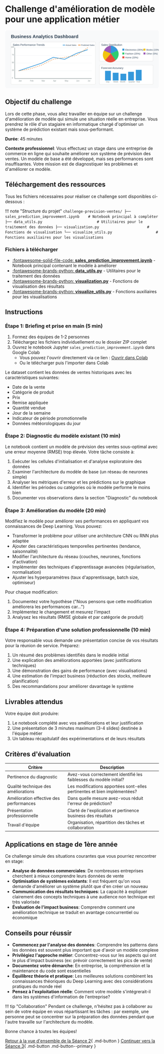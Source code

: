 # Challenge d'amélioration de modèle pour une application métier

![Business Analytics](../images/business-analytics.svg)

## Objectif du challenge

Lors de cette phase, vous allez travailler en équipe sur un challenge d'amélioration de modèle qui simule une situation réelle en entreprise. Vous prendrez le rôle d'un stagiaire en informatique chargé d'optimiser un système de prédiction existant mais sous-performant.

**Durée**: 45 minutes

**Contexte professionnel**: Vous effectuez un stage dans une entreprise de commerce en ligne qui souhaite améliorer son système de prévision des ventes. Un modèle de base a été développé, mais ses performances sont insuffisantes. Votre mission est de diagnostiquer les problèmes et d'améliorer ce modèle.

## Téléchargement des ressources

Tous les fichiers nécessaires pour réaliser ce challenge sont disponibles ci-dessous :

!!! note "Structure du projet"
    ```
    challenge-prevision-ventes/
    ├── sales_prediction_improvement.ipynb    # Notebook principal à compléter
    ├── data_utils.py                         # Utilitaires pour le traitement des données
    ├── visualization.py                      # Fonctions de visualisation
    └── visualize_utils.py                    # Fonctions auxiliaires pour les visualisations
    ```

### Fichiers à télécharger

- [:fontawesome-solid-file-code: **sales_prediction_improvement.ipynb**](challenge-prevision-ventes/sales_prediction_improvement.ipynb) - Notebook principal contenant le modèle à améliorer
- [:fontawesome-brands-python: **data_utils.py**](challenge-prevision-ventes/data_utils.py) - Utilitaires pour le traitement des données
- [:fontawesome-brands-python: **visualization.py**](challenge-prevision-ventes/visualization.py) - Fonctions de visualisation des résultats
- [:fontawesome-brands-python: **visualize_utils.py**](challenge-prevision-ventes/visualize_utils.py) - Fonctions auxiliaires pour les visualisations

## Instructions

### Étape 1: Briefing et prise en main (5 min)

1. Formez des équipes de 1-2 personnes
2. Téléchargez les fichiers individuellement ou le dossier ZIP complet
3. Ouvrez le notebook Jupyter `sales_prediction_improvement.ipynb` dans Google Colab
   * Vous pouvez l'ouvrir directement via ce lien : [Ouvrir dans Colab](https://colab.research.google.com/github/votreorganisation/deeplearning-course/blob/main/seance2/challenge-prevision-ventes/sales_prediction_improvement.ipynb)
   * Ou le télécharger puis l'importer dans Colab

Le dataset contient les données de ventes historiques avec les caractéristiques suivantes:

* Date de la vente
* Catégorie de produit
* Prix
* Remise appliquée
* Quantité vendue
* Jour de la semaine
* Indicateur de période promotionnelle
* Données météorologiques du jour

### Étape 2: Diagnostic du modèle existant (10 min)

Le notebook contient un modèle de prévision des ventes sous-optimal avec une erreur moyenne (RMSE) trop élevée. Votre tâche consiste à:

1. Exécuter les cellules d'initialisation et d'analyse exploratoire des données
2. Examiner l'architecture du modèle de base (un réseau de neurones simple)
3. Analyser les métriques d'erreur et les prédictions sur le graphique
4. Identifier les périodes ou catégories où le modèle performe le moins bien
5. Documenter vos observations dans la section "Diagnostic" du notebook

### Étape 3: Amélioration du modèle (20 min)

Modifiez le modèle pour améliorer ses performances en appliquant vos connaissances de Deep Learning. Vous pouvez:

* Transformer le problème pour utiliser une architecture CNN ou RNN plus adaptée
* Ajouter des caractéristiques temporelles pertinentes (tendance, saisonnalité)
* Modifier l'architecture du réseau (couches, neurones, fonctions d'activation)
* Implémenter des techniques d'apprentissage avancées (régularisation, normalisation)
* Ajuster les hyperparamètres (taux d'apprentissage, batch size, optimiseur)

Pour chaque modification:

1. Documentez votre hypothèse ("Nous pensons que cette modification améliorera les performances car...")
2. Implémentez le changement et mesurez l'impact
3. Analysez les résultats (RMSE globale et par catégorie de produit)

### Étape 4: Préparation d'une solution professionnelle (10 min)

Votre responsable vous demande une présentation concise de vos résultats pour la réunion de service. Préparez:

1. Un résumé des problèmes identifiés dans le modèle initial
2. Une explication des améliorations apportées (avec justifications techniques)
3. Une démonstration des gains de performance (avec visualisations)
4. Une estimation de l'impact business (réduction des stocks, meilleure planification)
5. Des recommandations pour améliorer davantage le système

## Livrables attendus

Votre équipe doit produire:

1. Le notebook complété avec vos améliorations et leur justification
2. Une présentation de 3 minutes maximum (3-4 slides) destinée à l'équipe métier
3. Un tableau récapitulatif des expérimentations et de leurs résultats

## Critères d'évaluation

| Critère | Description |
|---------|-------------|
| Pertinence du diagnostic | Avez-vous correctement identifié les faiblesses du modèle initial? |
| Qualité technique des améliorations | Les modifications apportées sont-elles pertinentes et bien implémentées? |
| Amélioration effective des performances | Dans quelle mesure avez-vous réduit l'erreur de prédiction? |
| Présentation professionnelle | Clarté de l'explication et pertinence business des résultats |
| Travail d'équipe | Organisation, répartition des tâches et collaboration |

## Applications en stage de 1ère année

Ce challenge simule des situations courantes que vous pourriez rencontrer en stage:

* **Analyse de données commerciales**: De nombreuses entreprises cherchent à mieux comprendre leurs données de vente
* **Optimisation de systèmes existants**: Il est fréquent qu'on vous demande d'améliorer un système plutôt que d'en créer un nouveau
* **Communication des résultats techniques**: La capacité à expliquer clairement des concepts techniques à une audience non technique est très valorisée
* **Évaluation de l'impact business**: Comprendre comment une amélioration technique se traduit en avantage concurrentiel ou économique

## Conseils pour réussir

* **Commencez par l'analyse des données**: Comprendre les patterns dans les données est souvent plus important que d'avoir un modèle complexe
* **Privilégiez l'approche métier**: Concentrez-vous sur les aspects qui ont le plus d'impact business (ex: prévoir correctement les pics de vente)
* **Documentez votre démarche**: En entreprise, la compréhension et la maintenance du code sont essentielles
* **Équilibrez théorie et pratique**: Les meilleures solutions combinent les connaissances théoriques du Deep Learning avec des considérations pratiques du monde réel
* **Pensez à l'exploitation réelle**: Comment votre modèle s'intégrerait-il dans les systèmes d'information de l'entreprise?

!!! tip "Collaboration"
    Pendant ce challenge, n'hésitez pas à collaborer au sein de votre équipe en vous répartissant les tâches : par exemple, une personne peut se concentrer sur la préparation des données pendant que l'autre travaille sur l'architecture du modèle.

Bonne chance à toutes les équipes!

[Retour à la vue d'ensemble de la Séance 2](./index.md){ .md-button }
[Continuer vers la Séance 3](../seance3/index.md){ .md-button .md-button--primary }